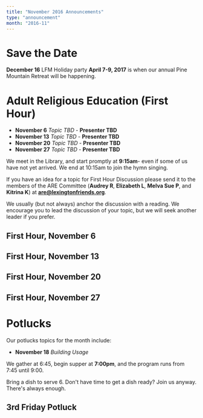 ```yaml
---
title: "November 2016 Announcements"
type: "announcement"
month: "2016-11"
---
```


# Save the Date

**December 16** LFM Holiday party
**April 7-9, 2017** is when our annual Pine Mountain Retreat will be happening.

# Adult Religious Education (First Hour)

* **November 6** *Topic TBD* - **Presenter TBD**
* **November 13** *Topic TBD* - **Presenter TBD**
* **November 20** *Topic TBD* - **Presenter TBD**
* **November 27** *Topic TBD* - **Presenter TBD**

We meet in the Library, and start promptly at **9:15am**- even if some of us have
not yet arrived.  We end at 10:15am to join the hymn singing.

If you have an idea for a topic for First Hour Discussion please send it to
the members of the ARE Committee (**Audrey R**, **Elizabeth L**, **Melva
Sue P**, and **Kitrina K**) at **are@lexingtonfriends.org**.

We usually (but not always) anchor the discussion with a reading.  We encourage
you to lead the discussion of your topic, but we will seek another leader if
you prefer.

## First Hour, November 6
## First Hour, November 13
## First Hour, November 20
## First Hour, November 27

# Potlucks

Our potlucks topics for the month include:

* **November 18** *Building Usage*

We gather at 6:45, begin supper at **7:00pm**, and the program runs from 7:45
until 9:00.

Bring a dish to serve 6. Don't have time to get a dish ready?  Join us anyway.
There's always enough.  

## 3rd Friday Potluck
